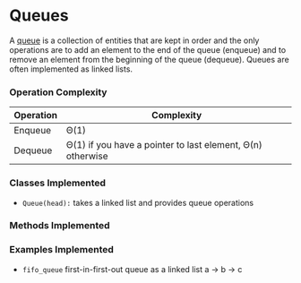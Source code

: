 # Queues
A [queue](https://en.wikipedia.org/wiki/Queue_(abstract_data_type)) is a collection of entities that are kept in order and the only operations are to add an element to the end of the queue (enqueue) and to remove an element from the beginning of the queue (dequeue). Queues are often implemented as linked lists.

### Operation Complexity
Operation | Complexity 
--- | --- 
Enqueue|Θ(1)
Dequeue|Θ(1) if you have a pointer to last element, Θ(n) otherwise

### Classes Implemented
 - `Queue(head):` takes a linked list and provides queue operations

### Methods Implemented

### Examples Implemented
 - `fifo_queue` first-in-first-out queue as a linked list a -> b -> c